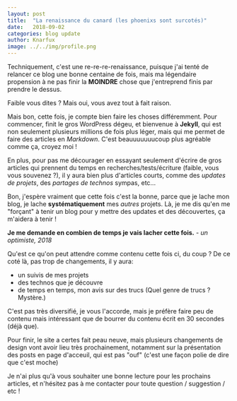```yaml
---
layout: post
title:  "La renaissance du canard (les phoenixs sont surcotés)"
date:   2018-09-02
categories: blog update
author: Knarfux
image: ../../img/profile.png
---
```

Techniquement, c'est une re-re-re-renaissance, puisque j'ai tenté de relancer ce blog une bonne centaine de fois, mais ma légendaire propension à ne pas finir la **MOINDRE** chose que j'entreprend finis par prendre le dessus.

Faible vous dites ? Mais oui, vous avez tout à fait raison.

Mais bon, cette fois, je compte bien faire les choses différemment. Pour commencer, finit le gros WordPress dégeu, et bienvenue à **Jekyll**, qui est non seulement plusieurs millions de fois plus léger, mais qui me permet de faire des articles en *Markdown*. C'est beauuuuuuucoup plus agréable comme ça, croyez moi !

En plus, pour pas me décourager en essayant seulement d'écrire de gros articles qui prennent du temps en recherches/tests/écriture (faible, vous vous souvenez ?), il y aura bien plus d'articles courts, comme des *updates de projets*, des *partages de technos* sympas, etc...

Bon, j'espère vraiment que cette fois c'est la bonne, parce que je lache mon blog, je lache **systématiquement** mes *autres* projets. Là, je me dis qu'en me "forçant" à tenir un blog pour y mettre des updates et des découvertes, ça m'aidera à tenir !

**Je me demande en combien de temps je vais lacher cette fois.** - *un optimiste, 2018*

Qu'est ce qu'on peut attendre comme contenu cette fois ci, du coup ?
De ce coté là, pas trop de changements, il y aura:
- un suivis de mes projets
- des technos que je découvre
- de temps en temps, mon avis sur des trucs (Quel genre de trucs ? Mystère.)

C'est pas très diversifié, je vous l'accorde, mais je préfère faire peu de contenu mais intéressant que de bourrer du contenu écrit en 30 secondes (déjà que).

Pour finir, le site a certes fait peau neuve, mais plusieurs changements de design vont avoir lieu très prochainement, notamment sur la présentation des posts en page d'acceuil, qui est pas "ouf" (c'est une façon polie de dire que c'est moche)

Je n'ai plus qu'à vous souhaiter une bonne lecture pour les prochains articles, et n'hésitez pas à me contacter pour toute question / suggestion / etc !